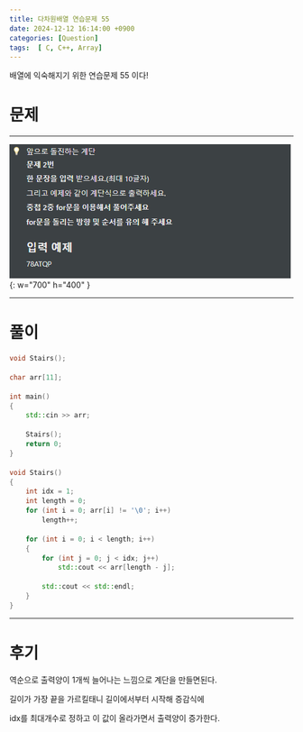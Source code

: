```yaml
---
title: 다차원배열 연습문제 55
date: 2024-12-12 16:14:00 +0900
categories: [Question]  
tags:  [ C, C++, Array]
---
```


배열에 익숙해지기 위한 연습문제 55 이다!

# 문제   
---------------------------------------
![Desktop View](/assets/img/Array54.png){: w="700" h="400" }

---------------------------------------

# 풀이

```c++
void Stairs();

char arr[11];

int main()
{
    std::cin >> arr;
    
    Stairs();
    return 0;
}

void Stairs()
{
    int idx = 1;
    int length = 0;
    for (int i = 0; arr[i] != '\0'; i++)
        length++;
    
    for (int i = 0; i < length; i++)
    {
        for (int j = 0; j < idx; j++)		
            std::cout << arr[length - j];
        
        std::cout << std::endl;
    }
}
```
---------------------------------------

# 후기

역순으로 출력양이 1개씩 늘어나는 느낌으로 계단을 만들면된다.

길이가 가장 끝을 가르킬태니 길이에서부터 시작해 증감식에 

idx를 최대개수로 정하고 이 값이 올라가면서 출력양이 증가한다.

